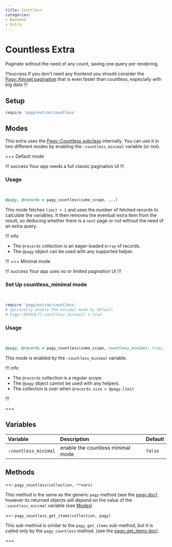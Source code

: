 ```yaml
---
title: Countless
categories:
- Backend
- Extra
---
```


# Countless Extra

Paginate without the need of any count, saving one query per rendering.

!!!success
If you don't need any frontend you should consider the [Pagy::Keyset pagination](/docs/api/keyset.md) that is even faster than countless, especially with big data
!!!

## Setup

```ruby pagy.rb (initializer)
require 'pagy/extras/countless'
```

## Modes

This extra uses the [Pagy::Countless subclass](/docs/api/countless.md) internally. You can use it in two different modes by
enabling the `:countless_minimal` variable (or not).

+++ Default mode

!!! success
Your app needs a full classic pagination UI
!!!

### Usage

<br>

```ruby Controller (eager loading)
@pagy, @records = pagy_countless(some_scope, ...)
```

This mode fetches `limit + 1` and uses the number of fetched records to calculate the variables. It then removes the eventual
extra item from the result, so deducing whether there is a `next` page or not without the need of an extra query.

!!! info

- The `@records` collection is an eager-loaded `Array` of records.
- The `@pagy` object can be used with any supported helper.

!!!
+++ Minimal mode

!!! success
Your app uses no or limited pagination UI
!!!

### Set Up countless_minimal mode

<br>

```ruby pagy.rb (initializer)
require 'pagy/extras/countless'
# optionally enable the minimal mode by default
# Pagy::DEFAULT[:countless_minimal] = true
```

### Usage

<br>

```ruby Controller (lazy loading)
@pagy, @records = pagy_countless(some_scope, countless_minimal: true, ...)
```

This mode is enabled by the `:countless_minimal` variable.

!!! info

- The `@records` collection is a regular scope.
- The `@pagy` object cannot be used with any helpers.
- The collection is over when `@records.size < @pagy.limit`

!!!

+++

## Variables

| Variable             | Description                       | Default |
|:---------------------|:----------------------------------|:--------|
| `:countless_minimal` | enable the countless minimal mode | `false` |

## Methods

==- `pagy_countless(collection, **vars)`

This method is the same as the generic `pagy` method (see the [pagy doc](/docs/api/backend.md#pagy-collection-vars-nil)), however
its returned objects will depend on the value of the `:countless_minimal` variable (see [Modes](#modes))

==- `pagy_countless_get_items(collection, pagy)`

This sub-method is similar to the `pagy_get_items` sub-method, but it is called only by the `pagy_countless` method. (see
the [pagy_get_items doc](/docs/api/backend.md#pagy-get-limit-collection-pagy)).

===

